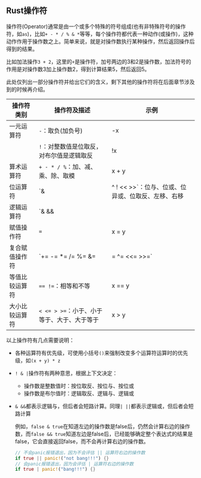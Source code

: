 ## Rust操作符

操作符(Operator)通常是由一个或多个特殊的符号组成(也有非特殊符号的操作符，如`as`)，比如`+ - * / % & *`等等，每个操作符都代表一种动作(或操作)，这种动作作用于操作数之上。简单来说，就是对操作数执行某种操作，然后返回操作后得到的结果。

比如加法操作`3 + 2`，这里的`+`是操作符，加号两边的3和2是操作数，加法符号的作用是对操作数3加上操作数2，得到计算结果5，然后返回5。

此处仅列出一部分操作符并给出它们的含义，剩下其他的操作符将在后面章节涉及到的时候再介绍。

| 操作符类别     | 操作符及描述                                                 | 示例    |
| -------------- | -------------------------------------------- | ------ |
| 一元运算符     | `-`：取负(加负号)                                            | -x  |
|                | `!`：对整数值是位取反，对布尔值是逻辑取反                    | !x         |
| 算术运算符     | `+ - * / %`：加、减、乘、除、取模                            | x + y      |
| 位运算符       | `& | ^ ! << >>`：位与、位或、位异或、位取反、左移、右移      | x & y         |
| 逻辑运算符     | `& && | || !`：逻辑与、短路逻辑与、逻辑或、短路逻辑或、逻辑取反 | x & y, x && y |
| 赋值操作符     | `=`                                                          | x = y    |
| 复合赋值操作符 | `+= -= *= /= %= &= |= ^= <<= >>=`                            | x *= y   |
| 等值比较运算符 | `== !=`：相等和不等                                          | x == y    |
| 大小比较运算符 | `< <= > >=`：小于、小于等于、大于、大于等于                  | x > y        |

以上操作符有几点需要说明：  

- 各种运算符有优先级，可使用小括号`()`来强制改变多个运算符运算时的优先级，如`(x + y) * z`  

- `! & |`操作符有两种意思，根据上下文决定：  

  - 操作数是整数值时：按位取反、按位与、按位或  
  - 操作数是布尔值时：逻辑取反、逻辑与、逻辑或  

- `& &&`都表示逻辑与，但后者会短路计算。同理`| ||`都表示逻辑或，但后者会短路计算  

  例如，`false & true`在知道左边的操作数是false后，仍然会计算右边的操作数，而`false && true`知道左边是false后，已经能够确定整个表达式的结果是false，它会直接返回false，而不会再计算右边的操作数。

  ```rust
  // 不会panic报错退出，因为不会评估 || 运算符右边的操作数
  if true || panic!("not bang!!!") {}
  // 会panic报错退出，因为会评估 | 运算符右边的操作数
  if true | panic!("bang!!!") {}
  ```

  

